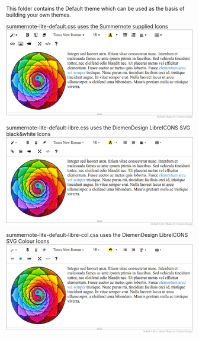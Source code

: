 This folder contains the Default theme which can be used as the basis of building your own themes.

summernote-lite-default.css uses the Summernote supplied Icons
![summernote-lite-default](summernote-lite-default.png)

summernote-lite-default-libre.css uses the DiemenDesign LibreICONS SVG black&white Icons
![summernote-lite-default-libre](summernote-lite-default-libre.png)

summernote-lite-default-libre-col.css uses the DiemenDesign LibreICONS SVG Colour Icons
![summernote-lite-default-libre-col](summernote-lite-default-libre-col.png)
